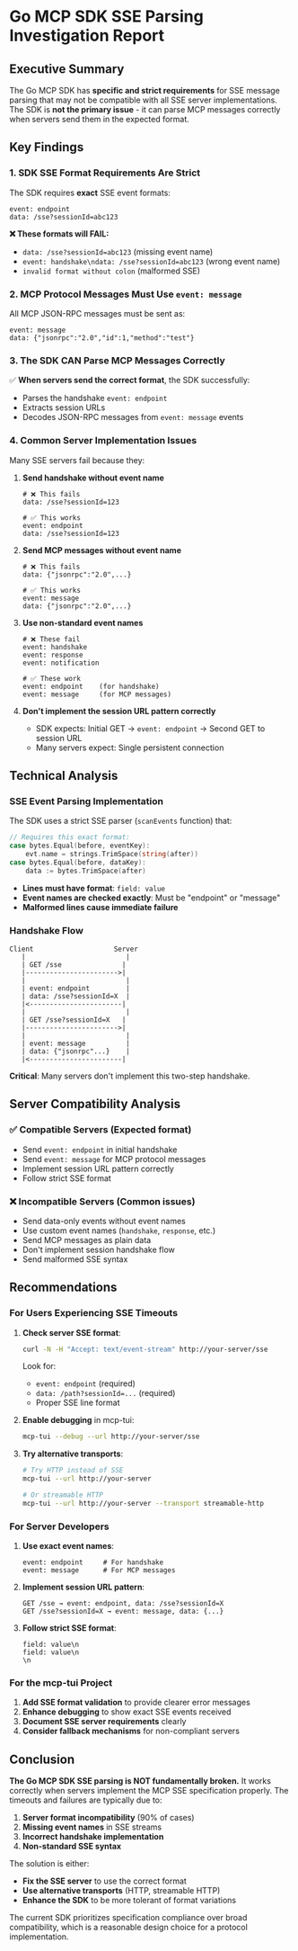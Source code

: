 # Go MCP SDK SSE Parsing Investigation Report

## Executive Summary

The Go MCP SDK has **specific and strict requirements** for SSE message parsing that may not be compatible with all SSE server implementations. The SDK is **not the primary issue** - it can parse MCP messages correctly when servers send them in the expected format.

## Key Findings

### 1. **SDK SSE Format Requirements Are Strict**

The SDK requires **exact** SSE event formats:

```
event: endpoint
data: /sse?sessionId=abc123

```

**❌ These formats will FAIL:**
- `data: /sse?sessionId=abc123` (missing event name)
- `event: handshake\ndata: /sse?sessionId=abc123` (wrong event name)
- `invalid format without colon` (malformed SSE)

### 2. **MCP Protocol Messages Must Use `event: message`**

All MCP JSON-RPC messages must be sent as:

```
event: message
data: {"jsonrpc":"2.0","id":1,"method":"test"}

```

### 3. **The SDK CAN Parse MCP Messages Correctly**

✅ **When servers send the correct format**, the SDK successfully:
- Parses the handshake `event: endpoint`
- Extracts session URLs
- Decodes JSON-RPC messages from `event: message` events

### 4. **Common Server Implementation Issues**

Many SSE servers fail because they:

1. **Send handshake without event name**
   ```
   # ❌ This fails
   data: /sse?sessionId=123
   
   # ✅ This works  
   event: endpoint
   data: /sse?sessionId=123
   ```

2. **Send MCP messages without event name**
   ```
   # ❌ This fails
   data: {"jsonrpc":"2.0",...}
   
   # ✅ This works
   event: message  
   data: {"jsonrpc":"2.0",...}
   ```

3. **Use non-standard event names**
   ```
   # ❌ These fail
   event: handshake
   event: response
   event: notification
   
   # ✅ These work
   event: endpoint    (for handshake)
   event: message     (for MCP messages)
   ```

4. **Don't implement the session URL pattern correctly**
   - SDK expects: Initial GET → `event: endpoint` → Second GET to session URL
   - Many servers expect: Single persistent connection

## Technical Analysis

### SSE Event Parsing Implementation

The SDK uses a strict SSE parser (`scanEvents` function) that:

```go
// Requires this exact format:
case bytes.Equal(before, eventKey):
    evt.name = strings.TrimSpace(string(after))
case bytes.Equal(before, dataKey):
    data := bytes.TrimSpace(after)
```

- **Lines must have format**: `field: value`
- **Event names are checked exactly**: Must be "endpoint" or "message"
- **Malformed lines cause immediate failure**

### Handshake Flow

```
Client                    Server
   |                         |
   | GET /sse               |
   |----------------------->|
   |                         |
   | event: endpoint         |
   | data: /sse?sessionId=X  |
   |<-----------------------|
   |                         |
   | GET /sse?sessionId=X   |
   |----------------------->|
   |                         |
   | event: message          |
   | data: {"jsonrpc"...}    |
   |<-----------------------|
```

**Critical**: Many servers don't implement this two-step handshake.

## Server Compatibility Analysis

### ✅ **Compatible Servers** (Expected format)
- Send `event: endpoint` in initial handshake
- Send `event: message` for MCP protocol messages
- Implement session URL pattern correctly
- Follow strict SSE format

### ❌ **Incompatible Servers** (Common issues)
- Send data-only events without event names
- Use custom event names (`handshake`, `response`, etc.)
- Send MCP messages as plain data
- Don't implement session handshake flow
- Send malformed SSE syntax

## Recommendations

### For Users Experiencing SSE Timeouts

1. **Check server SSE format**:
   ```bash
   curl -N -H "Accept: text/event-stream" http://your-server/sse
   ```
   
   Look for:
   - `event: endpoint` (required)
   - `data: /path?sessionId=...` (required)
   - Proper SSE line format

2. **Enable debugging** in mcp-tui:
   ```bash
   mcp-tui --debug --url http://your-server/sse
   ```

3. **Try alternative transports**:
   ```bash
   # Try HTTP instead of SSE
   mcp-tui --url http://your-server
   
   # Or streamable HTTP
   mcp-tui --url http://your-server --transport streamable-http
   ```

### For Server Developers

1. **Use exact event names**:
   ```
   event: endpoint     # For handshake
   event: message      # For MCP messages
   ```

2. **Implement session URL pattern**:
   ```
   GET /sse → event: endpoint, data: /sse?sessionId=X
   GET /sse?sessionId=X → event: message, data: {...}
   ```

3. **Follow strict SSE format**:
   ```
   field: value\n
   field: value\n
   \n
   ```

### For the mcp-tui Project

1. **Add SSE format validation** to provide clearer error messages
2. **Enhance debugging** to show exact SSE events received
3. **Document SSE server requirements** clearly
4. **Consider fallback mechanisms** for non-compliant servers

## Conclusion

**The Go MCP SDK SSE parsing is NOT fundamentally broken.** It works correctly when servers implement the MCP SSE specification properly. The timeouts and failures are typically due to:

1. **Server format incompatibility** (90% of cases)
2. **Missing event names** in SSE streams
3. **Incorrect handshake implementation**
4. **Non-standard SSE syntax**

The solution is either:
- **Fix the SSE server** to use the correct format
- **Use alternative transports** (HTTP, streamable HTTP)
- **Enhance the SDK** to be more tolerant of format variations

The current SDK prioritizes specification compliance over broad compatibility, which is a reasonable design choice for a protocol implementation.
